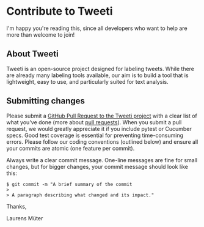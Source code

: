 # Contribute to Tweeti

I'm happy you're reading this, since all developers who want to help are more than welcome to join!


## About Tweeti

Tweeti is an open-source project designed for labeling tweets. While there are already many labeling tools available, our aim is to build a tool that is lightweight, easy to use, and particularly suited for text analysis.


## Submitting changes

Please submit a [GitHub Pull Request to the Tweeti project](https://github.com/LMuter/Tweeti/pulls) with a clear list of what you've done (more about [pull requests](https://docs.github.com/en/pull-requests)). When you submit a pull request, we would greatly appreciate it if you include pytest or Cucumber specs. Good test coverage is essential for preventing time-consuming errors. Please follow our coding conventions (outlined below) and ensure all your commits are atomic (one feature per commit).

Always write a clear commit message. One-line messages are fine for small changes, but for bigger changes, your commit message should look like this:


```
$ git commit -m "A brief summary of the commit
>
> A paragraph describing what changed and its impact."
```


Thanks,

Laurens Müter
